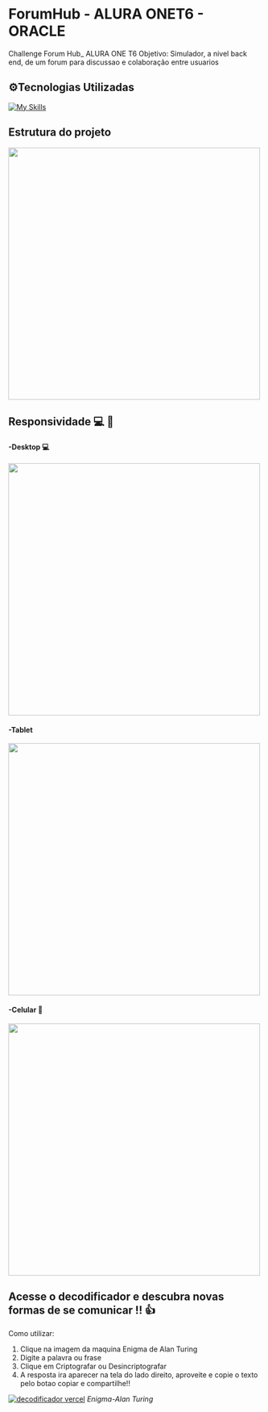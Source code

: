 # ForumHub - ALURA ONET6 - ORACLE
Challenge Forum Hub_ ALURA ONE T6
Objetivo: Simulador, a nivel back end, de um forum para discussao e colaboração entre usuarios

<h2>⚙️Tecnologias Utilizadas</h2>

[![My Skills](https://skillicons.dev/icons?i=java,&theme=light)](https://skillicons.dev)<br>

## Estrutura do projeto

 <div align="left">
    <img src= "https://github.com/KawenyVieira/Decodificador-de-texto-ONE-T6/assets/105323660/d3dd22ab-2ccf-4547-a7e9-ed378c9cef7e" width= "500px"/>
  </div>

## Responsividade :computer: :iphone:
#### -Desktop :computer: 
  <div align="left">
    <img src= "https://github.com/KawenyVieira/Decodificador-de-texto-ONE-T6/assets/105323660/4e74f5f6-8dca-4bdb-9c5c-5af2eb1affbe" width= "500px"/>
  </div>

#### -Tablet 
   <div align="left">
    <img src= "https://github.com/KawenyVieira/Decodificador-de-texto-ONE-T6/assets/105323660/d3dd22ab-2ccf-4547-a7e9-ed378c9cef7e" width= "500px"/>
  </div>

#### -Celular :iphone:
   <div align="left">
      <img src= "https://github.com/KawenyVieira/Decodificador-de-texto-ONE-T6/assets/105323660/1e73ec76-cde3-4036-bc75-047cc59dc19c" width= "500px"/>
    </div>

## Acesse o decodificador e descubra novas formas de se comunicar !! :+1:
Como utilizar: <br>
1. Clique na imagem da maquina Enigma de Alan Turing
2. Digite a palavra ou frase
3. Clique em Criptografar ou Desincriptografar
4. A resposta ira aparecer na tela do lado direito, aproveite e copie o texto pelo botao copiar e compartilhe!!

[![decodificador vercel](https://github.com/KawenyVieira/Decodificador-de-texto-ONE-T6/assets/105323660/bf9058d3-29bc-4e4f-a5a7-22ecebb94498)](https://kawenyvieira.github.io/Decodificador-de-texto-ONE-T6/)
*Enigma-Alan Turing*
